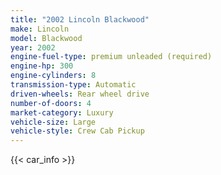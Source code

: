 ```yaml
---
title: "2002 Lincoln Blackwood"
make: Lincoln
model: Blackwood
year: 2002
engine-fuel-type: premium unleaded (required)
engine-hp: 300
engine-cylinders: 8
transmission-type: Automatic
driven-wheels: Rear wheel drive
number-of-doors: 4
market-category: Luxury
vehicle-size: Large
vehicle-style: Crew Cab Pickup
---
```


{{< car_info >}}
